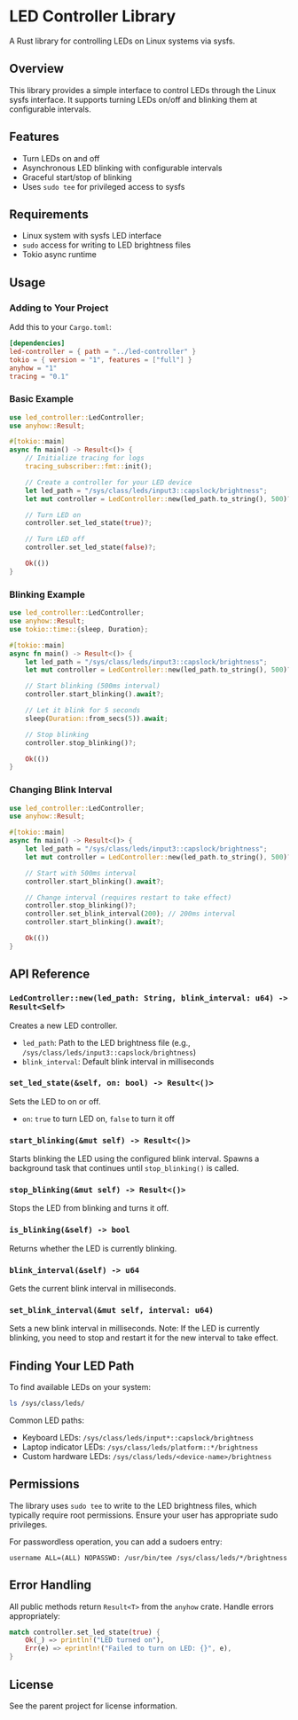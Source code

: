 # LED Controller Library

A Rust library for controlling LEDs on Linux systems via sysfs.

## Overview

This library provides a simple interface to control LEDs through the Linux sysfs interface. It supports turning LEDs on/off and blinking them at configurable intervals.

## Features

- Turn LEDs on and off
- Asynchronous LED blinking with configurable intervals
- Graceful start/stop of blinking
- Uses `sudo tee` for privileged access to sysfs

## Requirements

- Linux system with sysfs LED interface
- `sudo` access for writing to LED brightness files
- Tokio async runtime

## Usage

### Adding to Your Project

Add this to your `Cargo.toml`:

```toml
[dependencies]
led-controller = { path = "../led-controller" }
tokio = { version = "1", features = ["full"] }
anyhow = "1"
tracing = "0.1"
```

### Basic Example

```rust
use led_controller::LedController;
use anyhow::Result;

#[tokio::main]
async fn main() -> Result<()> {
    // Initialize tracing for logs
    tracing_subscriber::fmt::init();

    // Create a controller for your LED device
    let led_path = "/sys/class/leds/input3::capslock/brightness";
    let mut controller = LedController::new(led_path.to_string(), 500)?;

    // Turn LED on
    controller.set_led_state(true)?;

    // Turn LED off
    controller.set_led_state(false)?;

    Ok(())
}
```

### Blinking Example

```rust
use led_controller::LedController;
use anyhow::Result;
use tokio::time::{sleep, Duration};

#[tokio::main]
async fn main() -> Result<()> {
    let led_path = "/sys/class/leds/input3::capslock/brightness";
    let mut controller = LedController::new(led_path.to_string(), 500)?;

    // Start blinking (500ms interval)
    controller.start_blinking().await?;

    // Let it blink for 5 seconds
    sleep(Duration::from_secs(5)).await;

    // Stop blinking
    controller.stop_blinking()?;

    Ok(())
}
```

### Changing Blink Interval

```rust
use led_controller::LedController;
use anyhow::Result;

#[tokio::main]
async fn main() -> Result<()> {
    let led_path = "/sys/class/leds/input3::capslock/brightness";
    let mut controller = LedController::new(led_path.to_string(), 500)?;

    // Start with 500ms interval
    controller.start_blinking().await?;

    // Change interval (requires restart to take effect)
    controller.stop_blinking()?;
    controller.set_blink_interval(200); // 200ms interval
    controller.start_blinking().await?;

    Ok(())
}
```

## API Reference

### `LedController::new(led_path: String, blink_interval: u64) -> Result<Self>`

Creates a new LED controller.

- `led_path`: Path to the LED brightness file (e.g., `/sys/class/leds/input3::capslock/brightness`)
- `blink_interval`: Default blink interval in milliseconds

### `set_led_state(&self, on: bool) -> Result<()>`

Sets the LED to on or off.

- `on`: `true` to turn LED on, `false` to turn it off

### `start_blinking(&mut self) -> Result<()>`

Starts blinking the LED using the configured blink interval. Spawns a background task that continues until `stop_blinking()` is called.

### `stop_blinking(&mut self) -> Result<()>`

Stops the LED from blinking and turns it off.

### `is_blinking(&self) -> bool`

Returns whether the LED is currently blinking.

### `blink_interval(&self) -> u64`

Gets the current blink interval in milliseconds.

### `set_blink_interval(&mut self, interval: u64)`

Sets a new blink interval in milliseconds. Note: If the LED is currently blinking, you need to stop and restart it for the new interval to take effect.

## Finding Your LED Path

To find available LEDs on your system:

```bash
ls /sys/class/leds/
```

Common LED paths:
- Keyboard LEDs: `/sys/class/leds/input*::capslock/brightness`
- Laptop indicator LEDs: `/sys/class/leds/platform::*/brightness`
- Custom hardware LEDs: `/sys/class/leds/<device-name>/brightness`

## Permissions

The library uses `sudo tee` to write to the LED brightness files, which typically require root permissions. Ensure your user has appropriate sudo privileges.

For passwordless operation, you can add a sudoers entry:
```
username ALL=(ALL) NOPASSWD: /usr/bin/tee /sys/class/leds/*/brightness
```

## Error Handling

All public methods return `Result<T>` from the `anyhow` crate. Handle errors appropriately:

```rust
match controller.set_led_state(true) {
    Ok(_) => println!("LED turned on"),
    Err(e) => eprintln!("Failed to turn on LED: {}", e),
}
```

## License

See the parent project for license information.
